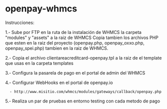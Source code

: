 # openpay-whmcs

Instrucciones:

1.- Sube por FTP en la ruta de la instalación de WHMCS la carpeta "modules" y "assets" a la raiz de WHMCS
    Copia tambien los archivos PHP que esten en la raiz del proyecto (openpay.php, openpay_oxxo.php, openpay_spei.php) tambien en
    la raiz de WHMCS.

2.- Copia el archivo clientareacreditcard-openpay.tpl a la raiz de el template que usas en la carpeta templates

3.- Configura la pasarela de pago en el portal de admin del WHMCS

4.- Configurar WebHooks en el portal de openpay.io
    
      - http://www.misitio.com/whmcs/modules/gateways/callback/openpay.php

5.- Realiza un par de pruebas en entorno testing con cada metodo de pago
